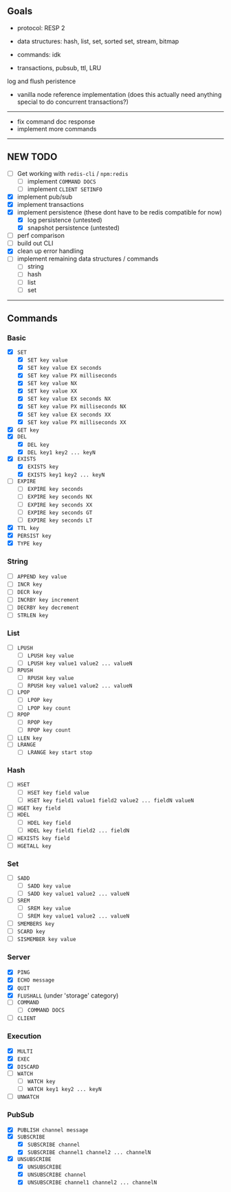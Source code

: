 ## Goals

- protocol: RESP 2

- data structures: hash, list, set, sorted set, stream, bitmap
- commands: idk
- transactions, pubsub, ttl, LRU

log and flush peristence

- vanilla node reference implementation (does this actually need anything special to do concurrent transactions?)

---

- fix command doc response
- implement more commands

---

## NEW TODO

- [ ] Get working with `redis-cli` / `npm:redis`
  - [ ] implement `COMMAND DOCS`
  - [ ] implement `CLIENT SETINFO`
- [x] implement pub/sub
- [x] implement transactions
- [x] implement persistence (these dont have to be redis compatible for now)
  - [x] log persistence (untested)
  - [x] snapshot persistence (untested)
- [ ] perf comparison
- [ ] build out CLI
- [x] clean up error handling
- [ ] implement remaining data structures / commands
  - [ ] string
  - [ ] hash
  - [ ] list
  - [ ] set

---

## Commands

### Basic

- [x] `SET`
  - [x] `SET key value`
  - [x] `SET key value EX seconds`
  - [x] `SET key value PX milliseconds`
  - [x] `SET key value NX`
  - [x] `SET key value XX`
  - [x] `SET key value EX seconds NX`
  - [x] `SET key value PX milliseconds NX`
  - [x] `SET key value EX seconds XX`
  - [x] `SET key value PX milliseconds XX`
- [x] `GET key`
- [x] `DEL`
  - [x] `DEL key`
  - [x] `DEL key1 key2 ... keyN`
- [x] `EXISTS`
  - [x] `EXISTS key`
  - [x] `EXISTS key1 key2 ... keyN`
- [ ] `EXPIRE`
  - [ ] `EXPIRE key seconds`
  - [ ] `EXPIRE key seconds NX`
  - [ ] `EXPIRE key seconds XX`
  - [ ] `EXPIRE key seconds GT`
  - [ ] `EXPIRE key seconds LT`
- [x] `TTL key`
- [x] `PERSIST key`
- [x] `TYPE key`

### String

- [ ] `APPEND key value`
- [ ] `INCR key`
- [ ] `DECR key`
- [ ] `INCRBY key increment`
- [ ] `DECRBY key decrement`
- [ ] `STRLEN key`

### List

- [ ] `LPUSH`
  - [ ] `LPUSH key value`
  - [ ] `LPUSH key value1 value2 ... valueN`
- [ ] `RPUSH`
  - [ ] `RPUSH key value`
  - [ ] `RPUSH key value1 value2 ... valueN`
- [ ] `LPOP`
  - [ ] `LPOP key`
  - [ ] `LPOP key count`
- [ ] `RPOP`
  - [ ] `RPOP key`
  - [ ] `RPOP key count`
- [ ] `LLEN key`
- [ ] `LRANGE`
  - [ ] `LRANGE key start stop`

### Hash

- [ ] `HSET`
  - [ ] `HSET key field value`
  - [ ] `HSET key field1 value1 field2 value2 ... fieldN valueN`
- [ ] `HGET key field`
- [ ] `HDEL`
  - [ ] `HDEL key field`
  - [ ] `HDEL key field1 field2 ... fieldN`
- [ ] `HEXISTS key field`
- [ ] `HGETALL key`

### Set

- [ ] `SADD`
  - [ ] `SADD key value`
  - [ ] `SADD key value1 value2 ... valueN`
- [ ] `SREM`
  - [ ] `SREM key value`
  - [ ] `SREM key value1 value2 ... valueN`
- [ ] `SMEMBERS key`
- [ ] `SCARD key`
- [ ] `SISMEMBER key value`

### Server

- [x] `PING`
- [x] `ECHO message`
- [x] `QUIT`
- [x] `FLUSHALL` (under 'storage' category)
- [ ] `COMMAND`
  - [ ] `COMMAND DOCS`
- [ ] `CLIENT`

### Execution

- [x] `MULTI`
- [x] `EXEC`
- [x] `DISCARD`
- [ ] `WATCH`
  - [ ] `WATCH key`
  - [ ] `WATCH key1 key2 ... keyN`
- [ ] `UNWATCH`

### PubSub

- [x] `PUBLISH channel message`
- [x] `SUBSCRIBE`
  - [x] `SUBSCRIBE channel`
  - [x] `SUBSCRIBE channel1 channel2 ... channelN`
- [x] `UNSUBSCRIBE`
  - [x] `UNSUBSCRIBE`
  - [x] `UNSUBSCRIBE channel`
  - [x] `UNSUBSCRIBE channel1 channel2 ... channelN`
